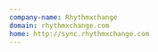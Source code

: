 ```yaml
---
company-name: Rhythmxchange
domain: rhythmxchange.com
home: http://sync.rhythmxchange.com
---
```




